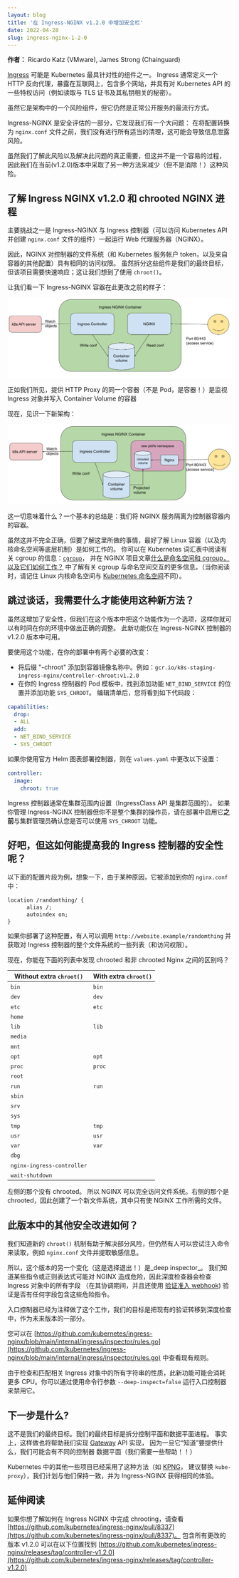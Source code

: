 ```yaml
---
layout: blog
title: '在 Ingress-NGINX v1.2.0 中增加安全栏'
date: 2022-04-28
slug: ingress-nginx-1-2-0
---
```


<!--
layout: blog
title: 'Increasing the security bar in Ingress-NGINX v1.2.0'
date: 2022-04-28
slug: ingress-nginx-1-2-0
-->

<!--
**Authors:** Ricardo Katz (VMware), James Strong (Chainguard)
-->
**作者：** Ricardo Katz (VMware), James Strong (Chainguard)

<!--
The [Ingress](/docs/concepts/services-networking/ingress/) may be one of the most targeted components
of Kubernetes. An Ingress typically defines an HTTP reverse proxy, exposed to the Internet, containing
multiple websites, and with some privileged access to Kubernetes API (such as to read Secrets relating to
TLS certificates and their private keys).
-->
[Ingress](/zh-cn/docs/concepts/services-networking/ingress/) 可能是 Kubernetes 最具针对性的组件之一。
Ingress 通常定义一个 HTTP 反向代理，暴露在互联网上，包含多个网站，并具有对 Kubernetes API
的一些特权访问（例如读取与 TLS 证书及其私钥相关的秘密）。

<!--
While it is a risky component in your architecture, it is still the most popular way to properly expose your services.
-->
虽然它是架构中的一个风险组件，但它仍然是正常公开服务的最流行方式。

<!--
Ingress-NGINX has been part of security assessments that figured out we have a big problem: we don't
do all proper sanitization before turning the configuration into an `nginx.conf` file, which may lead to information
disclosure risks.
-->
Ingress-NGINX 是安全评估的一部分，它发现我们有一个大问题：
在将配置转换为 `nginx.conf` 文件之前，我们没有进行所有适当的清理，这可能会导致信息泄露风险。

<!--
While we understand this risk and the real need to fix this, it's not an easy process to do, so we took another approach to reduce (but not remove!) this risk in the current (v1.2.0) release.
-->
虽然我们了解此风险以及解决此问题的真正需要，但这并不是一个容易的过程，
因此我们在当前(v1.2.0)版本中采取了另一种方法来减少（但不是消除！）这种风险。

<!--
## Meet Ingress NGINX v1.2.0 and the chrooted NGINX process
-->
## 了解 Ingress NGINX v1.2.0 和 chrooted NGINX 进程

<!--
One of the main challenges is that Ingress-NGINX runs the web proxy server (NGINX) alongside the Ingress
controller (the component that has access to Kubernetes API that and that creates the `nginx.conf` file).
-->
主要挑战之一是 Ingress-NGINX 与 Ingress 控制器（可以访问 Kubernetes API 并创建 `nginx.conf`
文件的组件）一起运行 Web 代理服务器（NGINX）。

<!--
So, NGINX does have the same access to the filesystem of the controller (and Kubernetes service account token, and other configurations from the container). While splitting those components is our end goal, the project needed a fast response; that lead us to the idea of using `chroot()`.
-->
因此，NGINX 对控制器的文件系统（和 Kubernetes 服务帐户 token，以及来自容器的其他配置）具有相同的访问权限。 
虽然拆分这些组件是我们的最终目标，但该项目需要快速响应；这让我们想到了使用 `chroot()`。

<!--
Let's take a look into what an Ingress-NGINX container looked like before this change:
-->
让我们看一下 Ingress-NGINX 容器在此更改之前的样子：

![Ingress NGINX pre chroot](ingress-pre-chroot.png)

<!--
As we can see, the same container (not the Pod, the container!) that provides HTTP Proxy is the one that watches Ingress objects and writes the Container Volume
-->
正如我们所见，提供 HTTP Proxy 的同一个容器（不是 Pod，是容器！）是监视 Ingress 对象并写入 Container Volume 的容器

<!--
Now, meet the new architecture:
-->
现在，见识一下新架构：

![Ingress NGINX post chroot](ingress-post-chroot.png)

<!--
What does all of this mean? A basic summary is: that we are isolating the NGINX service as a container inside the
controller container.
-->
这一切意味着什么？一个基本的总结是：我们将 NGINX 服务隔离为控制器容器内的容器。

<!--
While this is not strictly true, to understand what was done here, it's good to understand how
Linux containers (and underlying mechanisms such as kernel namespaces) work.
You can read about cgroups in the Kubernetes glossary: [`cgroup`](https://kubernetes.io/docs/reference/glossary/?fundamental=true#term-cgroup) and learn more about cgroups interact with namespaces in the NGINX project article
[What Are Namespaces and cgroups, and How Do They Work?](https://www.nginx.com/blog/what-are-namespaces-cgroups-how-do-they-work/).
(As you read that, bear in mind that Linux kernel namespaces are a different thing from
[Kubernetes namespaces](/docs/concepts/overview/working-with-objects/namespaces/)).
-->
虽然这并不完全正确，但要了解这里所做的事情，最好了解 Linux 容器（以及内核命名空间等底层机制）是如何工作的。
你可以在 Kubernetes 词汇表中阅读有关 cgroup 的信息：[`cgroup`](https://kubernetes.io/docs/reference/glossary/?fundamental=true#term-cgroup)，
并在 NGINX 项目文章[什么是命名空间和 cgroup，以及它们如何工作？](https://www.nginx.com/blog/what-are-namespaces-cgroups-how-do-they-work/)
中了解有关 cgroup 与命名空间交互的更多信息。（当你阅读时，请记住 Linux 内核命名空间与 
[Kubernetes 命名空间](/zh-cn/docs/concepts/overview/working-with-objects/namespaces/)不同）。

<!--
## Skip the talk, what do I need to use this new approach?
-->
## 跳过谈话，我需要什么才能使用这种新方法？

<!--
While this increases the security, we made this feature an opt-in in this release so you can have
time to make the right adjustments in your environment(s). This new feature is only available from
release v1.2.0 of the Ingress-NGINX controller.
-->
虽然这增加了安全性，但我们在这个版本中把这个功能作为一个选项，这样你就可以有时间在你的环境中做出正确的调整。
此新功能仅在 Ingress-NGINX 控制器的 v1.2.0 版本中可用。

<!--
There are two required changes in your deployments to use this feature:
* Append the suffix "-chroot" to the container image name. For example: `gcr.io/k8s-staging-ingress-nginx/controller-chroot:v1.2.0`
* In your Pod template for the Ingress controller, find where you add the capability `NET_BIND_SERVICE` and add the capability `SYS_CHROOT`. After you edit the manifest, you'll see a snippet like:
-->
要使用这个功能，在你的部署中有两个必要的改变：
* 将后缀 "-chroot" 添加到容器镜像名称中。例如：`gcr.io/k8s-staging-ingress-nginx/controller-chroot:v1.2.0`
* 在你的 Ingress 控制器的 Pod 模板中，找到添加功能 `NET_BIND_SERVICE` 的位置并添加功能 `SYS_CHROOT`。
  编辑清单后，您将看到如下代码段：

```yaml
capabilities:
  drop:
  - ALL
  add:
  - NET_BIND_SERVICE
  - SYS_CHROOT
```
<!--
If you deploy the controller using the official Helm chart then change the following setting in
`values.yaml`:
-->
如果你使用官方 Helm 图表部署控制器，则在 `values.yaml` 中更改以下设置：

```yaml
controller:
  image:
    chroot: true
```
<!--
Ingress controllers are normally set up cluster-wide (the IngressClass API is cluster scoped). If you manage the
Ingress-NGINX controller but you're not the overall cluster operator, then check with your cluster admin about
whether you can use the `SYS_CHROOT` capability, **before** you enable it in your deployment.
-->
Ingress 控制器通常在集群范围内设置（IngressClass API 是集群范围的）。
如果你管理 Ingress-NGINX 控制器但你不是整个集群的操作员，请在部署中启用它**之前**与集群管理员确认您是否可以使用 `SYS_CHROOT` 功能。

<!--
## OK, but how does this increase the security of my Ingress controller?

Take the following configuration snippet and imagine, for some reason it was added to your `nginx.conf`:
-->
## 好吧，但这如何能提高我的 Ingress 控制器的安全性呢？

以下面的配置片段为例，想象一下，由于某种原因，它被添加到你的 `nginx.conf` 中：

```
location /randomthing/ {
      alias /;
      autoindex on;
}
```
<!--
If you deploy this configuration, someone can call `http://website.example/randomthing` and get some listing (and access) to the whole filesystem of the Ingress controller.

Now, can you spot the difference between chrooted and non chrooted Nginx on the listings below?
-->
如果你部署了这种配置，有人可以调用 `http://website.example/randomthing` 并获取对 Ingress 控制器的整个文件系统的一些列表（和访问权限）。

现在，你能在下面的列表中发现 chrooted 和非 chrooted Nginx 之间的区别吗？

| Without extra `chroot()`             | With extra `chroot()` |
|----------------------------|--------|
| `bin`                      | `bin`  |
| `dev`                      | `dev`  |
| `etc`                      | `etc`  |
| `home`                     |        |
| `lib`                      | `lib`  |
| `media`                    |        |
| `mnt`                      |        |
| `opt`                      | `opt`  |
| `proc`                     | `proc` |
| `root`                     |        |
| `run`                      | `run`  |
| `sbin`                     |        |
| `srv`                      |        |
| `sys`                      |        |
| `tmp`                      | `tmp`  |
| `usr`                      | `usr`  |
| `var`                      | `var`  |
| `dbg`                      |        |
| `nginx-ingress-controller` |        |
| `wait-shutdown`            |        |

<!--
The one in left side is not chrooted. So NGINX has full access to the filesystem. The one in right side is chrooted, so a new filesystem with only the required files to make NGINX work is created.
-->
左侧的那个没有 chrooted。 所以 NGINX 可以完全访问文件系统。右侧的那个是 chrooted，因此创建了一个新文件系统，其中只有使 NGINX 工作所需的文件。

<!--
## What about other security improvements in this release?
-->
## 此版本中的其他安全改进如何？

<!--
We know that the new `chroot()` mechanism helps address some portion of the risk, but still, someone
can try to inject commands to read, for example, the `nginx.conf` file and extract sensitive information.
-->
我们知道新的 `chroot()` 机制有助于解决部分风险，但仍然有人可以尝试注入命令来读取，例如 `nginx.conf` 文件并提取敏感信息。

<!--
So, another change in this release (this is opt-out!) is the _deep inspector_.
We know that some directives or regular expressions may be dangerous to NGINX, so the deep inspector
checks all fields from an Ingress object (during its reconciliation, and also with a
[validating admission webhook](/docs/reference/access-authn-authz/admission-controllers/#validatingadmissionwebhook))
to verify if any fields contains these dangerous directives.
-->
所以，这个版本的另一个变化（这是选择退出！）是_deep inspector_。
我们知道某些指令或正则表达式可能对 NGINX 造成危险，因此深度检查器会检查 Ingress 对象中的所有字段
（在其协调期间，并且还使用 [验证准入 webhook](/zh-cn/docs/reference/access-authn-authz/admission-controllers/#validatingadmissionwebhook))
验证是否有任何字段包含这些危险指令。

<!--
The ingress controller already does this for annotations, and our goal is to move this existing validation to happen inside
deep inspection as part of a future release.
-->
入口控制器已经为注释做了这个工作，我们的目标是把现有的验证转移到深度检查中，作为未来版本的一部分。

<!--
You can take a look into the existing rules in [https://github.com/kubernetes/ingress-nginx/blob/main/internal/ingress/inspector/rules.go](https://github.com/kubernetes/ingress-nginx/blob/main/internal/ingress/inspector/rules.go).
-->
您可以在 [https://github.com/kubernetes/ingress-nginx/blob/main/internal/ingress/inspector/rules.go](https://github.com/kubernetes/ingress-nginx/blob/main/internal/ingress/inspector/rules.go) 中查看现有规则。

<!--
Due to the nature of inspecting and matching all strings within relevant Ingress objects, this new feature may consume a bit more CPU. You can disable it by running the ingress controller with the command line argument `--deep-inspect=false`.
-->
由于检查和匹配相关 Ingress 对象中的所有字符串的性质，此新功能可能会消耗更多 CPU。你可以通过使用命令行参数 `--deep-inspect=false` 运行入口控制器来禁用它。

<!--
## What's next?

This is not our final goal. Our final goal is to split the control plane and the data plane processes.
In fact, doing so will help us also achieve a [Gateway](https://gateway-api.sigs.k8s.io/) API implementation,
as we may have a different controller as soon as it "knows" what to provide to the data plane
(we need some help here!!)
-->
## 下一步是什么?

这不是我们的最终目标。我们的最终目标是拆分控制平面和数据平面进程。
事实上，这样做也将帮助我们实现 [Gateway](https://gateway-api.sigs.k8s.io/) API 实现，
因为一旦它“知道”要提供什么，我们可能会有不同的控制器 数据平面（我们需要一些帮助！！）

<!--
Some other projects in Kubernetes already take this approach
(like [KPNG](https://github.com/kubernetes-sigs/kpng), the proposed replacement for `kube-proxy`),
and we plan to align with them and get the same experience for Ingress-NGINX.
-->
Kubernetes 中的其他一些项目已经采用了这种方法（如 [KPNG](https://github.com/kubernetes-sigs/kpng)，
建议替换 `kube-proxy`），我们计划与他们保持一致，并为 Ingress-NGINX 获得相同的体验。

<!--
## Further reading

If you want to take a look into how chrooting was done in Ingress NGINX, take a look 
into [https://github.com/kubernetes/ingress-nginx/pull/8337](https://github.com/kubernetes/ingress-nginx/pull/8337)
The release v1.2.0 containing all the changes can be found at 
[https://github.com/kubernetes/ingress-nginx/releases/tag/controller-v1.2.0](https://github.com/kubernetes/ingress-nginx/releases/tag/controller-v1.2.0)
-->
## 延伸阅读

如果你想了解如何在 Ingress NGINX 中完成 chrooting，请查看
[https://github.com/kubernetes/ingress-nginx/pull/8337](https://github.com/kubernetes/ingress-nginx/pull/8337)。
包含所有更改的版本 v1.2.0 可以在以下位置找到
[https://github.com/kubernetes/ingress-nginx/releases/tag/controller-v1.2.0](https://github.com/kubernetes/ingress-nginx/releases/tag/controller-v1.2.0)
